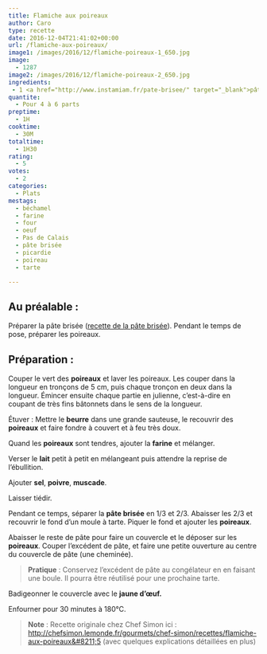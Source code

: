 ```yaml
---
title: Flamiche aux poireaux
author: Caro
type: recette
date: 2016-12-04T21:41:02+00:00
url: /flamiche-aux-poireaux/
image1: /images/2016/12/flamiche-poireaux-1_650.jpg
image:
  - 1287
image2: /images/2016/12/flamiche-poireaux-2_650.jpg
ingredients:
 - 1 <a href="http://www.instamiam.fr/pate-brisee/" target="_blank">pâte brisée</a> - 2 gros poireaux (environ 1 kg) - 50 g de farine - 50 g de beurre - 1/2 litre de lait - 1 j'aune d'oeuf - sel, poivre, muscade
quantite:
  - Pour 4 à 6 parts
preptime:
  - 1H
cooktime:
  - 30M
totaltime:
  - 1H30
rating:
  - 5
votes:
  - 2
categories:
  - Plats
mestags:
  - béchamel
  - farine
  - four
  - oeuf
  - Pas de Calais
  - pâte brisée
  - picardie
  - poireau
  - tarte

---
```

## Au préalable :

Préparer la pâte brisée (<a href="http://www.instamiam.fr/pate-brisee/" target="_blank">recette de la pâte brisée</a>). Pendant le temps de pose, préparer les poireaux.

## Préparation :

Couper le vert des **poireaux** et laver les poireaux. Les couper dans la longueur en tronçons de 5 cm, puis chaque tronçon en deux dans la longueur. Émincer ensuite chaque partie en julienne, c&rsquo;est-à-dire en coupant de très fins bâtonnets dans le sens de la longueur.

Étuver : Mettre le **beurre** dans une grande sauteuse, le recouvrir des **poireaux** et faire fondre à couvert et à feu très doux.

Quand les **poireaux** sont tendres, ajouter la **farine** et mélanger.

Verser le **lait** petit à petit en mélangeant puis attendre la reprise de l’ébullition.

Ajouter **sel**, **poivre**, **muscade**.

Laisser tiédir.

Pendant ce temps, séparer la **pâte brisée** en 1/3 et 2/3. Abaisser les 2/3 et recouvrir le fond d&rsquo;un moule à tarte. Piquer le fond et ajouter les **poireaux**.

Abaisser le reste de pâte pour faire un couvercle et le déposer sur les **poireaux**. Couper l’excédent de pâte, et faire une petite ouverture au centre du couvercle de pâte (une cheminée).

> **Pratique** : Conservez l’excédent de pâte au congélateur en en faisant une boule. Il pourra être réutilisé pour une prochaine tarte.

Badigeonner le couvercle avec le **jaune d’œuf.**

Enfourner pour 30 minutes à 180°C.

> **Note** : Recette originale chez Chef Simon ici : <a href="http://chefsimon.lemonde.fr/gourmets/chef-simon/recettes/flamiche-aux-poireaux--5" target="_blank">http://chefsimon.lemonde.fr/gourmets/chef-simon/recettes/flamiche-aux-poireaux&#8211;5</a> (avec quelques explications détaillées en plus)